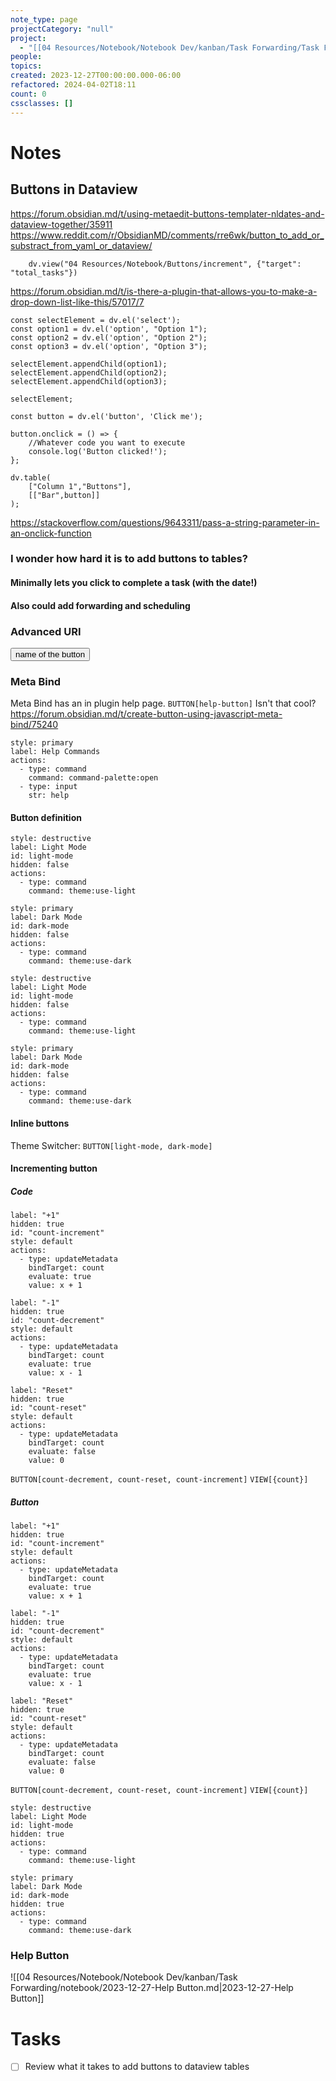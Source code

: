 ```yaml
---
note_type: page
projectCategory: "null"
project:
  - "[[04 Resources/Notebook/Notebook Dev/kanban/Task Forwarding/Task Forwarding.md|Task Forwarding]]"
people: 
topics: 
created: 2023-12-27T00:00:00.000-06:00
refactored: 2024-04-02T18:11
count: 0
cssclasses: []
---
```

# Notes

## Buttons in Dataview
https://forum.obsidian.md/t/using-metaedit-buttons-templater-nldates-and-dataview-together/35911
https://www.reddit.com/r/ObsidianMD/comments/rre6wk/button_to_add_or_substract_from_yaml_or_dataview/

```dataviewjs
    dv.view("04 Resources/Notebook/Buttons/increment", {"target": "total_tasks"})
```
https://forum.obsidian.md/t/is-there-a-plugin-that-allows-you-to-make-a-drop-down-list-like-this/57017/7
```dataviewjs
const selectElement = dv.el('select');
const option1 = dv.el('option', "Option 1");
const option2 = dv.el('option', "Option 2");
const option3 = dv.el('option', "Option 3");

selectElement.appendChild(option1);
selectElement.appendChild(option2);
selectElement.appendChild(option3);

selectElement;
```

```dataviewjs
const button = dv.el('button', 'Click me');

button.onclick = () => {
	//Whatever code you want to execute
    console.log('Button clicked!');
};

dv.table(
	["Column 1","Buttons"], 
	[["Bar",button]]
);

```

https://stackoverflow.com/questions/9643311/pass-a-string-parameter-in-an-onclick-function
### I wonder how hard it is to add buttons to tables?
#### Minimally lets you click to complete a task (with the date!)

#### Also could add forwarding and scheduling

### Advanced URI

<a href="Advanced Uri link"><button>name of the button</button></a>

### Meta Bind
Meta Bind has an in plugin help page. `BUTTON[help-button]` Isn't that cool?
https://forum.obsidian.md/t/create-button-using-javascript-meta-bind/75240

```meta-bind-button
style: primary
label: Help Commands
actions:
  - type: command
    command: command-palette:open
  - type: input
    str: help
```


#### Button definition
```meta-bind-button
style: destructive
label: Light Mode
id: light-mode
hidden: false
actions:
  - type: command
    command: theme:use-light
```

``` meta-bind-button
style: primary
label: Dark Mode
id: dark-mode
hidden: false
actions:
  - type: command
    command: theme:use-dark
```
```
style: destructive
label: Light Mode
id: light-mode
hidden: false
actions:
  - type: command
    command: theme:use-light
```

``` 
style: primary
label: Dark Mode
id: dark-mode
hidden: false
actions:
  - type: command
    command: theme:use-dark
```
#### Inline buttons
Theme Switcher: `BUTTON[light-mode, dark-mode]`

#### Incrementing button
##### Code
```
label: "+1"
hidden: true
id: "count-increment"
style: default
actions:
  - type: updateMetadata
    bindTarget: count
    evaluate: true
    value: x + 1
```

```
label: "-1"
hidden: true
id: "count-decrement"
style: default
actions:
  - type: updateMetadata
    bindTarget: count
    evaluate: true
    value: x - 1
```

```
label: "Reset"
hidden: true
id: "count-reset"
style: default
actions:
  - type: updateMetadata
    bindTarget: count
    evaluate: false
    value: 0
```

`BUTTON[count-decrement, count-reset, count-increment]` `VIEW[{count}]`
##### Button
```meta-bind-button
label: "+1"
hidden: true
id: "count-increment"
style: default
actions:
  - type: updateMetadata
    bindTarget: count
    evaluate: true
    value: x + 1
```
```meta-bind-button
label: "-1"
hidden: true
id: "count-decrement"
style: default
actions:
  - type: updateMetadata
    bindTarget: count
    evaluate: true
    value: x - 1
```

```meta-bind-button
label: "Reset"
hidden: true
id: "count-reset"
style: default
actions:
  - type: updateMetadata
    bindTarget: count
    evaluate: false
    value: 0
```

`BUTTON[count-decrement, count-reset, count-increment]` `VIEW[{count}]`
```meta-bind-button
style: destructive
label: Light Mode
id: light-mode
hidden: true
actions:
  - type: command
    command: theme:use-light
```

```meta-bind-button
style: primary
label: Dark Mode
id: dark-mode
hidden: true
actions:
  - type: command
    command: theme:use-dark
```
### Help Button 
![[04 Resources/Notebook/Notebook Dev/kanban/Task Forwarding/notebook/2023-12-27-Help Button.md|2023-12-27-Help Button]]
# Tasks
- [ ] Review what it takes to add buttons to dataview tables
